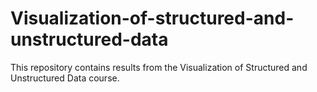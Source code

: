 # Visualization-of-structured-and-unstructured-data

This repository contains results from the Visualization of Structured and Unstructured Data course.
